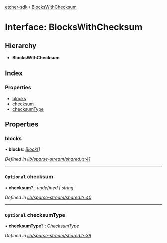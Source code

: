 [etcher-sdk](../README.md) › [BlocksWithChecksum](blockswithchecksum.md)

# Interface: BlocksWithChecksum

## Hierarchy

* **BlocksWithChecksum**

## Index

### Properties

* [blocks](blockswithchecksum.md#blocks)
* [checksum](blockswithchecksum.md#optional-checksum)
* [checksumType](blockswithchecksum.md#optional-checksumtype)

## Properties

###  blocks

• **blocks**: *[Block](block.md)[]*

*Defined in [lib/sparse-stream/shared.ts:41](https://github.com/balena-io-modules/etcher-sdk/blob/b5a0409/lib/sparse-stream/shared.ts#L41)*

___

### `Optional` checksum

• **checksum**? : *undefined | string*

*Defined in [lib/sparse-stream/shared.ts:40](https://github.com/balena-io-modules/etcher-sdk/blob/b5a0409/lib/sparse-stream/shared.ts#L40)*

___

### `Optional` checksumType

• **checksumType**? : *[ChecksumType](../README.md#checksumtype)*

*Defined in [lib/sparse-stream/shared.ts:39](https://github.com/balena-io-modules/etcher-sdk/blob/b5a0409/lib/sparse-stream/shared.ts#L39)*
